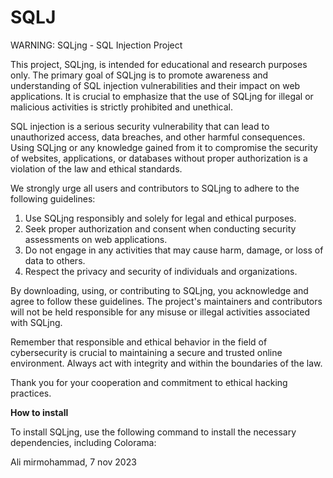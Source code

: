 # SQLJ
WARNING: SQLjng - SQL Injection Project

This project, SQLjng, is intended for educational and research purposes only. The primary goal of SQLjng is to promote awareness and understanding of SQL injection vulnerabilities and their impact on web applications. It is crucial to emphasize that the use of SQLjng for illegal or malicious activities is strictly prohibited and unethical.

SQL injection is a serious security vulnerability that can lead to unauthorized access, data breaches, and other harmful consequences. Using SQLjng or any knowledge gained from it to compromise the security of websites, applications, or databases without proper authorization is a violation of the law and ethical standards.

We strongly urge all users and contributors to SQLjng to adhere to the following guidelines:

1. Use SQLjng responsibly and solely for legal and ethical purposes.
2. Seek proper authorization and consent when conducting security assessments on web applications.
3. Do not engage in any activities that may cause harm, damage, or loss of data to others.
4. Respect the privacy and security of individuals and organizations.

By downloading, using, or contributing to SQLjng, you acknowledge and agree to follow these guidelines. The project's maintainers and contributors will not be held responsible for any misuse or illegal activities associated with SQLjng.

Remember that responsible and ethical behavior in the field of cybersecurity is crucial to maintaining a secure and trusted online environment. Always act with integrity and within the boundaries of the law.

Thank you for your cooperation and commitment to ethical hacking practices.

**How to install**

To install SQLjng, use the following command to install the necessary dependencies, including Colorama:


Ali mirmohammad,
7 nov 2023


